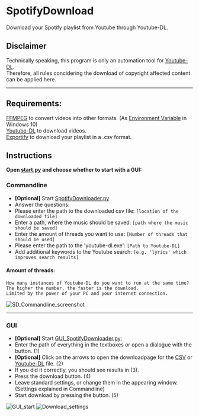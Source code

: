 # SpotifyDownload

Download your Spotify playlist from Youtube through Youtube-DL.

## Disclaimer
Technically speaking, this program is only an automation tool for [Youtube-DL](https://youtube-dl.org/). <br />
Therefore, all rules concidering the download of copyright affected content can be applied here.
___
## Requirements:
[FFMPEG](https://ffmpeg.org/) to convert videos into other formats. (As [Environment Variable](https://windowsloop.com/add-environment-variable-in-windows-10/) in Windows 10) <br />
[Youtube-DL](https://youtube-dl.org/) to download videos. <br />
[Exportify](https://watsonbox.github.io/exportify/) to download your playlist in a .csv format. <br />

## Instructions

**Open [start.py](https://github.com/Daenges/SpotifyDownload/blob/main/src/start.py) and choose whether to start with a GUI:**

### Commandline
- **[Optional]** Start [SpotifyDownloader.py](https://github.com/Daenges/SpotifyDownload/blob/main/src/SpotifyDownloader.py)
- Answer the questions:
- Please enter the path to the downloaded csv file: ```[location of the downloaded file]```
- Enter a path, where the music should be saved: ```[path where the music should be saved]```
- Enter the amount of threads you want to use: ```[Number of threads that should be used]```  
- Please enter the path to the 'youtube-dl.exe': ```[Path to Youtube-DL]```
- Add additional keywords to the Youtube search: ```[e.g. 'lyrics' which improves search results]```

#### Amount of threads:  
``How many instances of Youtube-DL do you want to run at the same time?``  
``The higher the number, the faster is the download.``  
``Limited by the power of your PC and your internet connection.``  

![SD_Commandline_screenshot](https://user-images.githubusercontent.com/57369924/118376340-c5685300-b5c7-11eb-9fa4-87e3c0e98385.png)

---
### GUI

- **[Optional]** Start [GUI_SpotifyDownloader.py](https://github.com/Daenges/SpotifyDownload/blob/main/src/GUI_SpotifyDownloader.py):
- Enter the path of everything in the textboxes or open a dialogue with the button. (1)
- **[Optional]** Click on the arrows to open the downloadpage for the [CSV](https://watsonbox.github.io/exportify/) or [Youtube-DL](https://youtube-dl.org/) file. (2)
- If you did it correctly, you should see results in (3).
- Press the download button. (4)
- Leave standard settings, or change them in the appearing window. (Settings explained in Commandline)
- Start download by pressing the button. (5)

![GUI_start](https://user-images.githubusercontent.com/57369924/118376384-f052a700-b5c7-11eb-8a6f-8377eab960a4.png)
![Download_settings](https://user-images.githubusercontent.com/57369924/118376363-d9ac5000-b5c7-11eb-9885-e66a8ce73f34.png)
